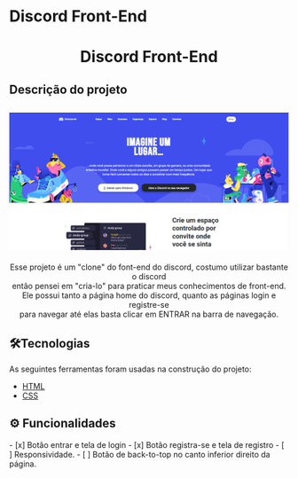# Discord Front-End

<h1 align="center"> Discord Front-End</h1>

## Descrição do projeto
<h2 align="center">
    <img alt="NextLevelWeek" title="#NextLevelWeek" src="./assets/imgs/githubimages/home.png">
</h2>
<p align="center">
Esse projeto é um "clone" do font-end do discord, costumo utilizar bastante o discord <br>
então pensei em "cria-lo" para praticar meus conhecimentos de front-end.
Ele possui tanto a página home do discord, quanto as páginas login e registre-se <br>
para navegar até elas basta clicar em ENTRAR na barra de navegação.
<p>

<h2 id="Tecnologias">🛠Tecnologias</h2>
As seguintes ferramentas foram usadas na construção do projeto:

- [HTML](https://developer.mozilla.org/pt-BR/docs/Web/HTML)
- [CSS](https://developer.mozilla.org/pt-BR/docs/Web/CSS)

<h2 id="funcionalidades">⚙️ Funcionalidades</h2>
- [x] Botão entrar e tela de login
- [x] Botão registra-se e tela de registro
- [ ] Responsividade.
- [ ] Botão de back-to-top no canto inferior direito da página.